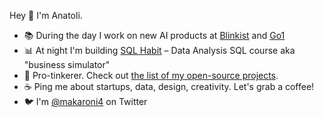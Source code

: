 Hey 👋 I'm Anatoli.

* 📚 During the day I work on new AI products at [Blinkist](www.blinkist.com) and [Go1](www.go1.com)
* 📊 At night I'm building [SQL Habit](www.sqlhabit.com) – Data Analysis SQL course aka "business simulator"
* 🔬 Pro-tinkerer. Check out [the list of my open-source projects](https://makaroni4.com/projects).
* ☕️ Ping me about startups, data, design, creativity. Let's grab a coffee!
* 🐦 I'm [@makaroni4](https://x.com/makaroni4) on Twitter
